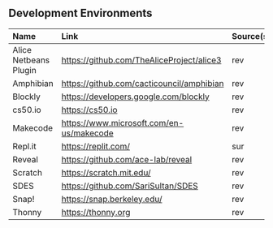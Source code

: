 ## Development Environments

| Name                  | Link                                        | Source(s) |
| :-------------------- | :------------------------------------------ | :-------- |
| Alice Netbeans Plugin | <https://github.com/TheAliceProject/alice3> | rev       |
| Amphibian             | <https://github.com/cacticouncil/amphibian> | rev       |
| Blockly               | <https://developers.google.com/blockly>     | rev       |
| cs50.io               | <https://cs50.io>                           | rev       |
| Makecode              | <https://www.microsoft.com/en-us/makecode>  | rev       |
| Repl.it               | <https://replit.com/>                       | sur       |
| Reveal                | <https://github.com/ace-lab/reveal>         | rev       |
| Scratch               | <https://scratch.mit.edu/>                  | rev       |
| SDES                  | <https://github.com/SariSultan/SDES>        | rev       |
| Snap\!                | <https://snap.berkeley.edu/>                | rev       |
| Thonny                | <https://thonny.org>                        | rev       |